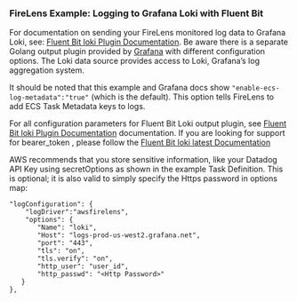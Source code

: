### FireLens Example: Logging to Grafana Loki with Fluent Bit

For documentation on sending your FireLens monitored log data to Grafana Loki, see: [Fluent Bit loki Plugin Documentation](https://docs.fluentbit.io/manual/v/1.9-pre/pipeline/outputs/loki). Be aware there is a separate Golang output plugin provided by [Grafana](https://grafana.com/docs/loki/latest/clients/fluentbit/) with different configuration options. The Loki data source provides access to Loki, Grafana’s log aggregation system.

It should be noted that this example and Grafana docs show `"enable-ecs-log-metadata":"true"` (which is the default). This option tells FireLens to add ECS Task Metadata keys to logs.  

For all configuration parameters for Fluent Bit Loki output plugin, see [Fluent Bit loki Plugin Documentation](https://docs.fluentbit.io/manual/v/1.9-pre/pipeline/outputs/loki) documentation. If you are looking for support for bearer_token , please follow the [Fluent Bit loki latest Documentation](https://docs.fluentbit.io/manual/pipeline/outputs/loki)

AWS recommends that you store sensitive information, like your Datadog API Key using secretOptions as shown in the example Task Definition. This is optional; it is also valid to simply specify the Https password in options map:

```
"logConfiguration": {
	"logDriver":"awsfirelens",
	"options": {
	   "Name": "loki",
	   "Host": "logs-prod-us-west2.grafana.net",
	   "port": "443",
	   "tls": "on",
	   "tls.verify": "on",
	   "http_user": "user_id",
	   "http_passwd": "<Http Password>"
   }
},
```